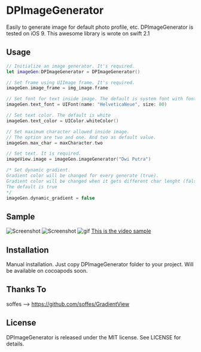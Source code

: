 # DPImageGenerator

Easily to generate image for default photo profile, etc.
DPImageGenerator is tested on iOS 9.
This awesome library is wrote on swift 2.1


## Usage

``` swift
// Initialize an image generator. It's required.
let imageGen:DPImageGenerator = DPImageGenerator()

// Set frame using UIImage frame. It's required.
imageGen.image_frame = img_image.frame

// Set font for text inside image. The default is system font with font size 70.
imageGen.text_font = UIFont(name: "HelveticaNeue", size: 80)

// Set text color. The default is white
imageGen.text_color = UIColor.whiteColor()

// Set maximum character allowed inside image. 
// The option are two and one. And two as default value.
imageGen.max_char = maxCharacter.two

// Set text. It is required.
imageView.image = imageGen.imageGenerator("Dwi Putra")

/* Set dynamic gradient. 
Gradient color will be changed for every generate (true). 
Gradient color will be changed when it gets different char lenght (false). 
The default is true
*/
imageGen.dynamic_gradient = false
```

## Sample

![Screenshot](http://s29.postimg.org/pnglt4snb/i_OSputra27kenji11132015075025.png)
![Screenshot](http://s2.postimg.org/nuxvuceh5/i_OSputra27kenji11132015075047.png)
![gif](https://github.com/dwipp/DPImageGenerator/blob/master/example-animation.gif)
[This is the video sample](http://www.youtube.com/watch?v=hxBvk4Esj08)

## Installation 

Manual installation. Just copy DPImageGenerator folder to your project.
Will be available on cocoapods soon.

## Thanks To

soffes --> https://github.com/soffes/GradientView

## License

DPImageGenerator is released under the MIT license. See LICENSE for details.
